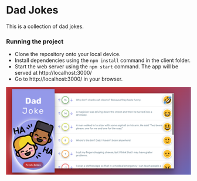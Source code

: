 # Dad Jokes 
<p>This is a collection of dad jokes.</p>



### Running the project
  
* Clone the repository onto your local device.
* Install dependencies using the `npm install` command in the client folder.
* Start the web server using the `npm start` command. 
  The app will be served at http://localhost:3000/
* Go to http://localhost:3000/ in your browser.

<div align="center">
<img src="https://github.com/ElenaCherpakova/DadJokes-App/blob/1fc10e3242e8074f7cb2e94ef2bd5c52d34e9b45/public/photos/screenShot.png" width="800"/> 
</div>




